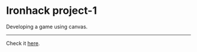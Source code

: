 # Ironhack project-1

 
Developing a game using canvas.
***
 Check it [here](https://vitor-afonso.github.io/project-1/).
